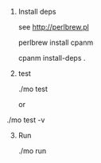 1. Install deps

   see http://perlbrew.pl

   perlbrew install cpanm

   cpanm install-deps .

2. test

   ./mo test

   or

  ./mo test -v

3. Run

    ./mo run

